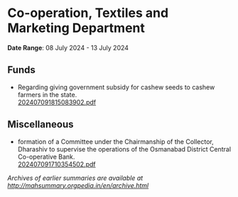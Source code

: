 # Co-operation, Textiles and Marketing Department

**Date Range**: 08 July 2024 - 13 July 2024


## Funds
- Regarding giving government subsidy for cashew seeds to cashew farmers in the state.\
  [202407091815083902.pdf](https://gr.maharashtra.gov.in/Site/Upload/Government%20Resolutions/English/202407091815083902.pdf)

## Miscellaneous
- formation of a Committee under the Chairmanship of the Collector, Dharashiv to supervise the operations of the Osmanabad District Central Co-operative Bank.\
  [202407091710354502.pdf](https://gr.maharashtra.gov.in/Site/Upload/Government%20Resolutions/English/202407091710354502.pdf)


*Archives of earlier summaries are available at http://mahsummary.orgpedia.in/en/archive.html*